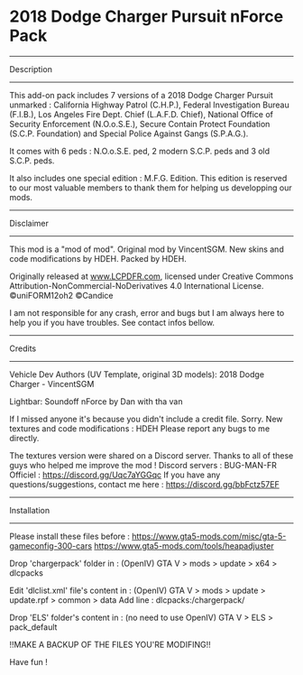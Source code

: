 # 2018 Dodge Charger Pursuit nForce Pack
******************************************
Description
******************************************
This add-on pack includes 7 versions of a 2018 Dodge Charger Pursuit unmarked : California Highway Patrol (C.H.P.), Federal Investigation Bureau (F.I.B.), Los Angeles Fire Dept. Chief (L.A.F.D. Chief), National Office of Security Enforcement (N.O.o.S.E.), Secure Contain Protect Foundation (S.C.P. Foundation) and Special Police Against Gangs (S.P.A.G.).


It comes with 6 peds : N.O.o.S.E. ped, 2 modern S.C.P. peds and 3 old S.C.P. peds.


It also includes one special edition : M.F.G. Edition.
This edition is reserved to our most valuable members to thank them for helping us developping our mods.


******************************************
Disclaimer
******************************************

This mod is a "mod of mod". Original mod by VincentSGM. New skins and code modifications by HDEH. 
Packed by HDEH.

Originally released at www.LCPDFR.com, licensed under 
Creative Commons Attribution-NonCommercial-NoDerivatives 4.0 International License.
©uniFORM12oh2
©Candice

I am not responsible for any crash, error and bugs but I am always here to help you if you have troubles. See contact infos bellow.


******************************************
Credits
******************************************
Vehicle Dev Authors (UV Template, original 3D models):
2018 Dodge Charger - VincentSGM

Lightbar: Soundoff nForce by Dan with tha van 

If I missed anyone it's because you didn't include a credit file. Sorry. 
New textures and code modifications : HDEH
Please report any bugs to me directly.  


The textures version were shared on a Discord server. Thanks to all of these guys who helped me improve the mod ! Discord servers : 
BUG-MAN-FR Officiel : https://discord.gg/Uqc7aYGGqc
If you have any questions/suggestions, contact me here : https://discord.gg/bbFctz57EF



******************************************
Installation
******************************************
Please install these files before : 
https://www.gta5-mods.com/misc/gta-5-gameconfig-300-cars
https://www.gta5-mods.com/tools/heapadjuster


Drop 'chargerpack' folder in : (OpenIV)
	GTA V > mods > update > x64 > dlcpacks

Edit 'dlclist.xml' file's content in : (OpenIV)
	GTA V > mods > update > update.rpf > common > data
	Add line : 
		<Item>dlcpacks:/chargerpack/</Item>

Drop 'ELS' folder's content in : (no need to use OpenIV)
	GTA V > ELS > pack_default

!!MAKE A BACKUP OF THE FILES YOU'RE MODIFING!!


Have fun !


